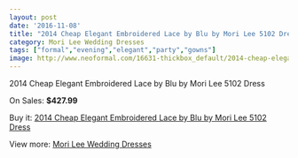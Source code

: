 ```yaml
---
layout: post
date: '2016-11-08'
title: "2014 Cheap Elegant Embroidered Lace by Blu by Mori Lee 5102 Dress"
category: Mori Lee Wedding Dresses
tags: ["formal","evening","elegant","party","gowns"]
image: http://www.neoformal.com/16631-thickbox_default/2014-cheap-elegant-embroidered-lace-by-blu-by-mori-lee-5102-dress.jpg
---
```

2014 Cheap Elegant Embroidered Lace by Blu by Mori Lee 5102 Dress

On Sales: **$427.99**
<a href="https://www.neoformal.com/en/mori-lee-wedding-dresses-2014/5518-2014-cheap-elegant-embroidered-lace-by-blu-by-mori-lee-5102-dress.html"><amp-img layout="responsive" width="600" height="600" src="//www.neoformal.com/16631-thickbox_default/2014-cheap-elegant-embroidered-lace-by-blu-by-mori-lee-5102-dress.jpg" alt="2014 Cheap Elegant Embroidered Lace by Blu by Mori Lee 5102 Dress 0" /></a>
<a href="https://www.neoformal.com/en/mori-lee-wedding-dresses-2014/5518-2014-cheap-elegant-embroidered-lace-by-blu-by-mori-lee-5102-dress.html"><amp-img layout="responsive" width="600" height="600" src="//www.neoformal.com/16632-thickbox_default/2014-cheap-elegant-embroidered-lace-by-blu-by-mori-lee-5102-dress.jpg" alt="2014 Cheap Elegant Embroidered Lace by Blu by Mori Lee 5102 Dress 1" /></a>
<a href="https://www.neoformal.com/en/mori-lee-wedding-dresses-2014/5518-2014-cheap-elegant-embroidered-lace-by-blu-by-mori-lee-5102-dress.html"><amp-img layout="responsive" width="600" height="600" src="//www.neoformal.com/16633-thickbox_default/2014-cheap-elegant-embroidered-lace-by-blu-by-mori-lee-5102-dress.jpg" alt="2014 Cheap Elegant Embroidered Lace by Blu by Mori Lee 5102 Dress 2" /></a>
<a href="https://www.neoformal.com/en/mori-lee-wedding-dresses-2014/5518-2014-cheap-elegant-embroidered-lace-by-blu-by-mori-lee-5102-dress.html"><amp-img layout="responsive" width="600" height="600" src="//www.neoformal.com/16634-thickbox_default/2014-cheap-elegant-embroidered-lace-by-blu-by-mori-lee-5102-dress.jpg" alt="2014 Cheap Elegant Embroidered Lace by Blu by Mori Lee 5102 Dress 3" /></a>

Buy it: [2014 Cheap Elegant Embroidered Lace by Blu by Mori Lee 5102 Dress](https://www.neoformal.com/en/mori-lee-wedding-dresses-2014/5518-2014-cheap-elegant-embroidered-lace-by-blu-by-mori-lee-5102-dress.html "2014 Cheap Elegant Embroidered Lace by Blu by Mori Lee 5102 Dress")

View more: [Mori Lee Wedding Dresses](https://www.neoformal.com/en/67-mori-lee-wedding-dresses-2014 "Mori Lee Wedding Dresses")